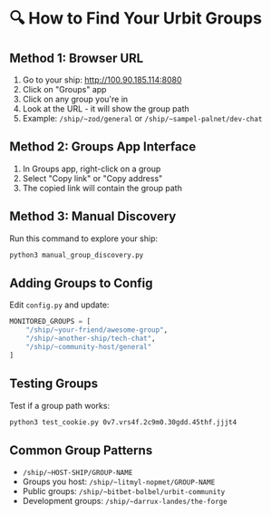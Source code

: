 # 🔍 How to Find Your Urbit Groups

## Method 1: Browser URL
1. Go to your ship: http://100.90.185.114:8080
2. Click on "Groups" app
3. Click on any group you're in
4. Look at the URL - it will show the group path
5. Example: `/ship/~zod/general` or `/ship/~sampel-palnet/dev-chat`

## Method 2: Groups App Interface
1. In Groups app, right-click on a group
2. Select "Copy link" or "Copy address"
3. The copied link will contain the group path

## Method 3: Manual Discovery
Run this command to explore your ship:
```bash
python3 manual_group_discovery.py
```

## Adding Groups to Config
Edit `config.py` and update:
```python
MONITORED_GROUPS = [
    "/ship/~your-friend/awesome-group", 
    "/ship/~another-ship/tech-chat",
    "/ship/~community-host/general"
]
```

## Testing Groups
Test if a group path works:
```bash
python3 test_cookie.py 0v7.vrs4f.2c9m0.30gdd.45thf.jjjt4
```

## Common Group Patterns
- `/ship/~HOST-SHIP/GROUP-NAME`
- Groups you host: `/ship/~litmyl-nopmet/GROUP-NAME`  
- Public groups: `/ship/~bitbet-bolbel/urbit-community`
- Development groups: `/ship/~darrux-landes/the-forge`